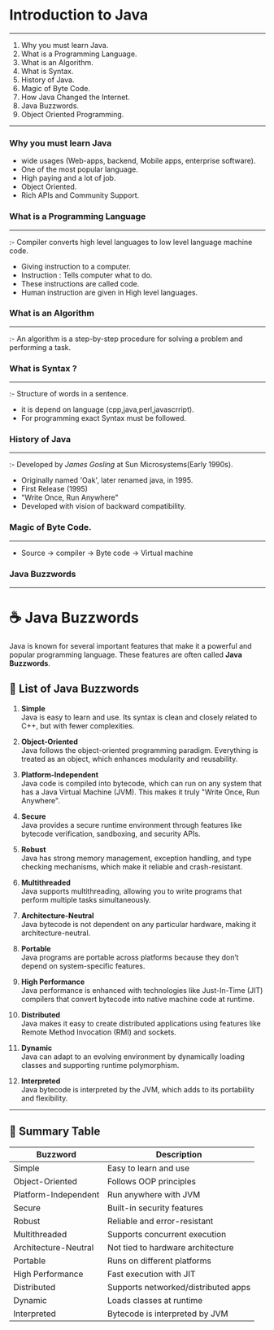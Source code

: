 # Introduction to Java

---

1. Why you must learn Java.
2. What is a Programming Language.
3. What is an Algorithm.
4. What is Syntax.
5. History of Java.
6. Magic of Byte Code.
7. How Java Changed the Internet.
8. Java Buzzwords.
9. Object Oriented Programming.



---

### Why you must learn Java 

 - wide usages (Web-apps, backend, Mobile apps, enterprise software).
 - One of the most popular language.
 - High paying and a lot of job.
 - Object Oriented.
 - Rich APIs and Community Support.

### What is a Programming Language

---

:- Compiler converts high level languages to low level language machine code.

- Giving instruction to a computer.
- Instruction : Tells computer what to do.
- These instructions are called code.
- Human instruction are given in High level languages.

### What is an Algorithm

---
:- An algorithm is a step-by-step procedure for solving a problem and performing a task.

### What is Syntax ?

---

:- Structure of words in a sentence. 

- it is depend on language (cpp,java,perl,javascrript).
- For programming exact Syntax must be followed.

### History of Java

---

:- Developed by *James Gosling* at Sun Microsystems(Early 1990s).

- Originally named 'Oak', later renamed java, in 1995.
- First Release (1995)
- "Write Once, Run Anywhere"
- Developed with vision of backward compatibility.

### Magic of Byte Code.

---

- Source -> compiler -> Byte code -> Virtual machine

### Java Buzzwords

---

# ☕ Java Buzzwords

Java is known for several important features that make it a powerful and popular programming language. These features are often called **Java Buzzwords**.

## 🔑 List of Java Buzzwords

1. **Simple**  
   Java is easy to learn and use. Its syntax is clean and closely related to C++, but with fewer complexities.

2. **Object-Oriented**  
   Java follows the object-oriented programming paradigm. Everything is treated as an object, which enhances modularity and reusability.

3. **Platform-Independent**  
   Java code is compiled into bytecode, which can run on any system that has a Java Virtual Machine (JVM). This makes it truly "Write Once, Run Anywhere".

4. **Secure**  
   Java provides a secure runtime environment through features like bytecode verification, sandboxing, and security APIs.

5. **Robust**  
   Java has strong memory management, exception handling, and type checking mechanisms, which make it reliable and crash-resistant.

6. **Multithreaded**  
   Java supports multithreading, allowing you to write programs that perform multiple tasks simultaneously.

7. **Architecture-Neutral**  
   Java bytecode is not dependent on any particular hardware, making it architecture-neutral.

8. **Portable**  
   Java programs are portable across platforms because they don’t depend on system-specific features.

9. **High Performance**  
   Java performance is enhanced with technologies like Just-In-Time (JIT) compilers that convert bytecode into native machine code at runtime.

10. **Distributed**  
    Java makes it easy to create distributed applications using features like Remote Method Invocation (RMI) and sockets.

11. **Dynamic**  
    Java can adapt to an evolving environment by dynamically loading classes and supporting runtime polymorphism.

12. **Interpreted**  
    Java bytecode is interpreted by the JVM, which adds to its portability and flexibility.

---

## 📌 Summary Table

| Buzzword             | Description |
|----------------------|-------------|
| Simple               | Easy to learn and use |
| Object-Oriented      | Follows OOP principles |
| Platform-Independent | Run anywhere with JVM |
| Secure               | Built-in security features |
| Robust               | Reliable and error-resistant |
| Multithreaded        | Supports concurrent execution |
| Architecture-Neutral | Not tied to hardware architecture |
| Portable             | Runs on different platforms |
| High Performance     | Fast execution with JIT |
| Distributed          | Supports networked/distributed apps |
| Dynamic              | Loads classes at runtime |
| Interpreted          | Bytecode is interpreted by JVM |






